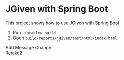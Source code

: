 # JGiven with Spring Boot

This project shows how to use JGiven with Spring Boot

1. Run `./gradlew build`
2. Open `build/reports/jgiven/test/html/index.html`

Add Message Change  
Retake2
